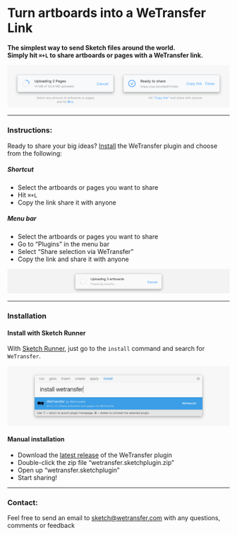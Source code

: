 # Turn artboards into a WeTransfer Link
**The simplest way to send Sketch files around the world. <br /> Simply hit `⌘+L` to share artboards or pages with a WeTransfer link.**

![Banner](assets/banner.png)

---

### Instructions:
Ready to share your big ideas? [Install](#installation) the WeTransfer plugin and choose from the following:

##### Shortcut
   - Select the artboards or pages you want to share
   - Hit `⌘+L`
   - Copy the link share it with anyone

##### Menu bar
  - Select the artboards or pages you want to share
  - Go to “Plugins” in the menu bar
  - Select “Share selection via WeTransfer”
  - Copy the link and share it with anyone

![Preview Gif](assets/export-200.gif)

---

### Installation
#### Install with Sketch Runner
With [Sketch Runner](http://www.sketchrunner.com), just go to the `install` command and search for `WeTransfer`.

![Sketch Runner Screenshot](assets/sketchrunner.png)

#### Manual installation
- Download the [latest release](../../releases) of the WeTransfer plugin
- Double-click the zip file “wetransfer.sketchplugin.zip”
- Open up “wetransfer.sketchplugin”
- Start sharing!

---

### Contact:
Feel free to send an email to sketch@wetransfer.com with any questions, comments or feedback